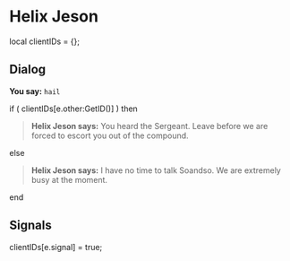 # Helix Jeson
local clientIDs = {};



## Dialog


**You say:** `hail`






if ( clientIDs[e.other:GetID()] ) then



>**Helix Jeson says:** You heard the Sergeant. Leave before we are forced to escort you out of the compound.


else



>**Helix Jeson says:** I have no time to talk Soandso. We are extremely busy at the moment.

end




## Signals

clientIDs[e.signal] = true;